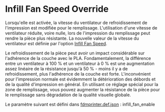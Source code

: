 # Infill Fan Speed Override

Lorsqu'elle est activée, la vitesse du ventilateur de refroidissement de l'impression est modifiée pour le remplissage. L'utilisation d'une vitesse de ventilateur réduite, voire nulle, lors de l'impression du remplissage peut rendre la pièce plus résistante. La nouvelle valeur de la vitesse du ventilateur est définie par l'option [Infill Fan Speed](infill_fan_speed.md).

Le refroidissement de la pièce peut avoir un impact considérable sur l'adhérence de la couche avec le PLA. Fondamentalement, la différence entre un ventilateur à 100 % et un ventilateur à 0 % est une augmentation assez linéaire de la résistance jusqu'à 50 % - moins il y a de refroidissement, plus l'adhérence de la couche est forte. L'inconvénient pour l'impression normale est évidemment la détérioration des débords et de la qualité d'impression en général. En utilisant ce réglage spécial pour la zone de remplissage, vous pouvez augmenter la résistance de la pièce pour le remplissage sans dégradation de la qualité visuelle globale.

Le paramètre suivant est défini dans [fdmprinter.def.json](https://github.com/smartavionics/Cura/blob/mb-master/resources/definitions/fdmprinter.def.json) : infill_fan_enable